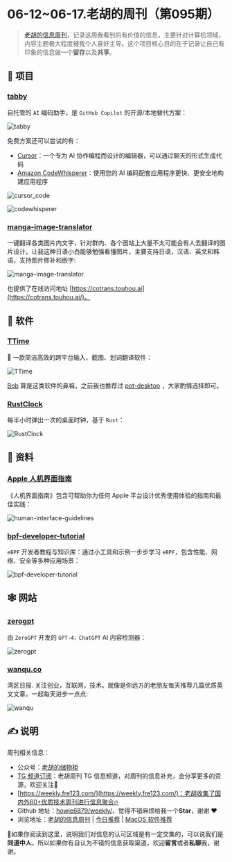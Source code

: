 # 06-12~06-17.老胡的周刊（第095期）

> [老胡的信息周刊](https://weekly.howie6879.com/)，记录这周我看到的有价值的信息，主要针对计算机领域，内容主题极大程度被我个人喜好主导。这个项目核心目的在于记录让自己有印象的信息做一个**留存**以及**共享**。

## 🎯 项目

### [tabby](https://github.com/TabbyML/tabby)

自托管的 `AI` 编码助手，是 `GitHub Copilot` 的开源/本地替代方案：

![tabby](https://images-1252557999.file.myqcloud.com/uPic/tabby.gif)

免费方案还可以尝试的有：

- [Cursor](https://weekly.howie6879.com/2023/03-20~03-25.%E8%80%81%E8%83%A1%E7%9A%84%E5%91%A8%E5%88%8A%EF%BC%88%E7%AC%AC084%E6%9C%9F%EF%BC%89.html?h=cursor#cursor)：一个专为 AI 协作编程而设计的编辑器，可以通过聊天的形式生成代码
- [Amazon CodeWhisperer](https://aws.amazon.com/cn/codewhisperer/)：使用您的 AI 编码配套应用程序更快、更安全地构建应用程序

![cursor_code](https://images-1252557999.file.myqcloud.com/uPic/cursor_code.png)

![codewhisperer](https://images-1252557999.file.myqcloud.com/uPic/codewhisperer.jpg)

### [manga-image-translator](https://github.com/zyddnys/manga-image-translator)

一键翻译各类图片内文字，针对群内、各个图站上大量不太可能会有人去翻译的图片设计，让我这种日语小白能够勉强看懂图片，主要支持日语，汉语、英文和韩语，支持图片修补和嵌字:

![manga-image-translator](https://images-1252557999.file.myqcloud.com/uPic/manga-image-translator.jpg)

也提供了在线访问地址 [https://cotrans.touhou.ai](https://cotrans.touhou.ai/)。

## 🤖 软件

### [TTime](https://github.com/inkTimeRecord/TTime)

🚀 一款简洁高效的跨平台输入、截图、划词翻译软件：

![TTime](https://images-1252557999.file.myqcloud.com/uPic/TTime.jpg)

[Bob](https://weekly.howie6879.com/2021/12-26~12-31.%E8%80%81%E8%83%A1%E7%9A%84%E5%91%A8%E5%88%8A%EF%BC%88%E7%AC%AC020%E6%9C%9F%EF%BC%89.html?h=bob#bob) 算是这类软件的鼻祖，之前我也推荐过 [pot-desktop](https://weekly.howie6879.com/2023/05-15~05-20.%E8%80%81%E8%83%A1%E7%9A%84%E5%91%A8%E5%88%8A%EF%BC%88%E7%AC%AC091%E6%9C%9F%EF%BC%89.html?h=pot#pot-desktop) ，大家酌情选择即可。

### [RustClock](https://github.com/hoothin/RustClock)

每半小时弹出一次的桌面时钟，基于 `Rust`：

![RustClock](https://images-1252557999.file.myqcloud.com/uPic/RustClock.gif)

## 👀 资料

### [Apple 人机界面指南](https://developer.apple.com/cn/design/human-interface-guidelines/)

《人机界面指南》包含可帮助你为任何 Apple 平台设计优秀使用体验的指南和最佳实践：

![human-interface-guidelines](https://images-1252557999.file.myqcloud.com/uPic/human-interface-guidelines.jpg)

### [bpf-developer-tutorial](https://github.com/eunomia-bpf/bpf-developer-tutorial)

`eBPF` 开发者教程与知识库：通过小工具和示例一步步学习 `eBPF`，包含性能、网络、安全等多种应用场景：

![bpf-developer-tutorial](https://images-1252557999.file.myqcloud.com/uPic/bpf-developer-tutorial.jpg)

## 🕸 网站

### [zerogpt](https://www.zerogpt.com/)

由 `ZeroGPT` 开发的 `GPT-4，ChatGPT` AI 内容检测器：

![zerogpt](https://images-1252557999.file.myqcloud.com/uPic/zerogpt.jpg)

### [wanqu.co](https://www.wanqu.co/)

湾区日报. 关注创业，互联网，技术。就像是你远方的老朋友每天推荐几篇优质英文文章，一起每天进步一点点:

![wanqu](https://images-1252557999.file.myqcloud.com/uPic/wanqu.jpg)

## ✍️ 说明

周刊相关信息：

- 公众号：[老胡的储物柜](https://images-1252557999.file.myqcloud.com/uPic/ETIbMe.jpg)
- [TG 频道订阅](https://t.me/howie_weekly)：老胡周刊 TG 信息频道，对周刊的信息补充，会分享更多的资源，欢迎关注👏
- [https://weekly.fre123.com/](https://weekly.fre123.com/)：老胡收集了国内外60+优质技术周刊进行信息聚合🔥
- Github 地址：[howie6879/weekly/](https://github.com/howie6879/weekly/)，觉得不错麻烦给我一个**Star**，谢谢 ❤️
- 浏览地址：[老胡的信息周刊](https://weekly.howie6879.com) | [今日推荐](https://weekly.howie6879.com/recommend/index.html) | [MacOS 软件推荐](https://weekly.howie6879.com/soft/mac.html)

🙌如果你阅读到这里，说明我们对信息的认可区域是有一定交集的，可以说我们是**同道中人**，所以如果你有自认为不错的信息获取渠道，欢迎**留言**或者**私聊**我，谢谢。
